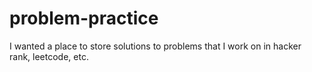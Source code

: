 # problem-practice

I wanted a place to store solutions to problems that I work on in hacker rank, leetcode, etc.
